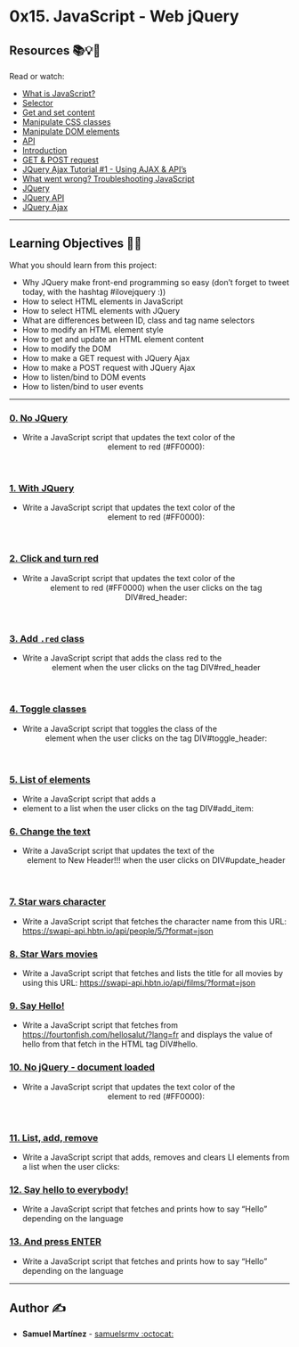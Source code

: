 # 0x15. JavaScript - Web jQuery

## Resources :books::bulb::rocket:
Read or watch:
* [What is JavaScript?](https://intranet.hbtn.io/rltoken/FBd59d6M-Bal5PiSJbhw9g)
* [Selector](https://intranet.hbtn.io/rltoken/RtFB5Ycdvvk5OYv79zgr6A)
* [Get and set content](https://intranet.hbtn.io/rltoken/JAC2vdSj1pbH6y_9OwQrAw)
* [Manipulate CSS classes](https://intranet.hbtn.io/rltoken/Pvl_U4kdmxtHrZAHoFh_qw)
* [Manipulate DOM elements](https://intranet.hbtn.io/rltoken/fA1R3S7dNUX4lj68z6qMyw)
* [API](https://intranet.hbtn.io/rltoken/w_Y67Y3UlGQ6nluZx9KJyQ)
* [Introduction](https://intranet.hbtn.io/rltoken/LOMQvsml-4ttg2Y2TVNbqQ)
* [GET & POST request](https://intranet.hbtn.io/rltoken/xN81Z76ZeNgB42tyJOgXjA)
* [JQuery Ajax Tutorial #1 - Using AJAX & API’s](https://intranet.hbtn.io/rltoken/Rq2Ob5rhN-N458YBxxaRXQ)
* [What went wrong? Troubleshooting JavaScript](https://intranet.hbtn.io/rltoken/ZpjZXl5AxHmurQFuxQfB4A)
* [JQuery](https://intranet.hbtn.io/rltoken/L5nA7F44DBhrCAdlEvxrqQ)
* [JQuery API](https://intranet.hbtn.io/rltoken/U3XGm3WaMxON5c-NkBFS6Q)
* [JQuery Ajax](https://intranet.hbtn.io/rltoken/pZmSwUxd65dxIrX7D4n1pg)

---
## Learning Objectives :man_technologist:
What you should learn from this project:

* Why JQuery make front-end programming so easy (don’t forget to tweet today, with the hashtag #ilovejquery :))
* How to select HTML elements in JavaScript
* How to select HTML elements with JQuery
* What are differences between ID, class and tag name selectors
* How to modify an HTML element style
* How to get and update an HTML element content
* How to modify the DOM
* How to make a GET request with JQuery Ajax
* How to make a POST request with JQuery Ajax
* How to listen/bind to DOM events
* How to listen/bind to user events

---

### [0. No JQuery](./0-script.js)
* Write a JavaScript script that updates the text color of the <header> element to red (#FF0000):


### [1. With JQuery](./1-script.js)
* Write a JavaScript script that updates the text color of the <header>  element to red (#FF0000):


### [2. Click and turn red](./2-script.js)
* Write a JavaScript script that updates the text color of the  <header> element to red (#FF0000) when the user clicks on the tag DIV#red_header:


### [3. Add `.red` class](./3-script.js)
* Write a JavaScript script that adds the class red to the <header> element  when the user clicks on the tag DIV#red_header


### [4. Toggle classes](./4-script.js)
* Write a JavaScript script that toggles the class of the <header> element  when the user clicks on the tag DIV#toggle_header:


### [5. List of elements](./5-script.js)
* Write a JavaScript script that adds a <li> element to a list when the user clicks on the tag DIV#add_item:


### [6. Change the text](./6-script.js)
* Write a JavaScript script that updates the text of the <header> element  to New Header!!! when the user clicks on DIV#update_header


### [7. Star wars character](./7-script.js)
* Write a JavaScript script that fetches the character name from this URL: https://swapi-api.hbtn.io/api/people/5/?format=json


### [8. Star Wars movies](./8-script.js)
* Write a JavaScript script that fetches and lists the title for all movies by using this URL: https://swapi-api.hbtn.io/api/films/?format=json


### [9. Say Hello!](./9-script.js)
* Write a JavaScript script that fetches from https://fourtonfish.com/hellosalut/?lang=fr and displays the value of hello from that fetch in the HTML tag DIV#hello.


### [10. No jQuery - document loaded](./100-script.js)
* Write a JavaScript script that updates the text color of the <header> element  to red (#FF0000):


### [11. List, add, remove](./101-script.js)
* Write a JavaScript script that adds, removes and clears LI elements from a list when the user clicks:


### [12. Say hello to everybody!](./102-script.js)
* Write a JavaScript script that fetches and prints how to say “Hello” depending on the language


### [13. And press ENTER](./103-script.js)
* Write a JavaScript script that fetches and prints how to say “Hello” depending on the language

---

## Author :writing_hand:
* **Samuel Martínez** - [samuelsrmv :octocat:](https://github.com/samuelsrmv)